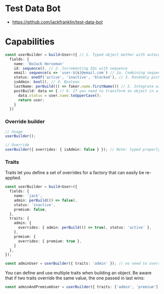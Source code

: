 # Test Data Bot

- https://github.com/jackfranklin/test-data-bot

# Capabilities

```ts
const userBuilder = build<User>({ // 1. Typed object mother with autocomplete capability
  fields: {
    name: 'BoJack Horseman'
    id: sequence(), // 2. Incrementing IDs with sequence
    email: sequence(s => `user-${s}@email.com`) // 2a. Combining sequence with other data
    status: oneOf('active', 'inactive', 'blocked'), // 3. Randomly picking between an option
    isAdmin: bool(), // 4. Boolean
    lastName: perBuild(() => faker.name.firstName()) // 5. Integrate with fake generator libraries (perBuild make sure two generated objects never have the same value)
    postBuild: data => { // 6. If you need to transform an object in a way that test-data-bot doesn't support out the box
      data.status = user.name.toUpperCase();
      return user;
    }
  })

```

### Override builder

```ts
// Usage
userBuilder();

// Override
userBuilder({ overrides: { isAdmin: false } }); // Note: typed properly, overridden field has to match defined builder type
```

### Traits

Traits let you define a set of overrides for a factory that can easily be re-applied.

```ts
const userBuilder = build<User>({
  fields: {
    name: 'jack',
    admin: perBuild(() => false),
    status: 'inactive',
    premium: false,
  },
  traits: {
    admin: {
      overrides: { admin: perBuild(() => true), status: 'active' },
    },
    premium: {
      overrides: { premium: true },
    }
  },
});

const adminUser = userBuilder({ traits: 'admin' }); // no need to override multiple fields, it is taken care from the builder
```

You can define and use multiple traits when building an object. Be aware that if two traits override the same value, the one passed in last wins:
```ts
const adminAndPremiumUser = userBuilder({ traits: ['admin', 'premium'] });
```

